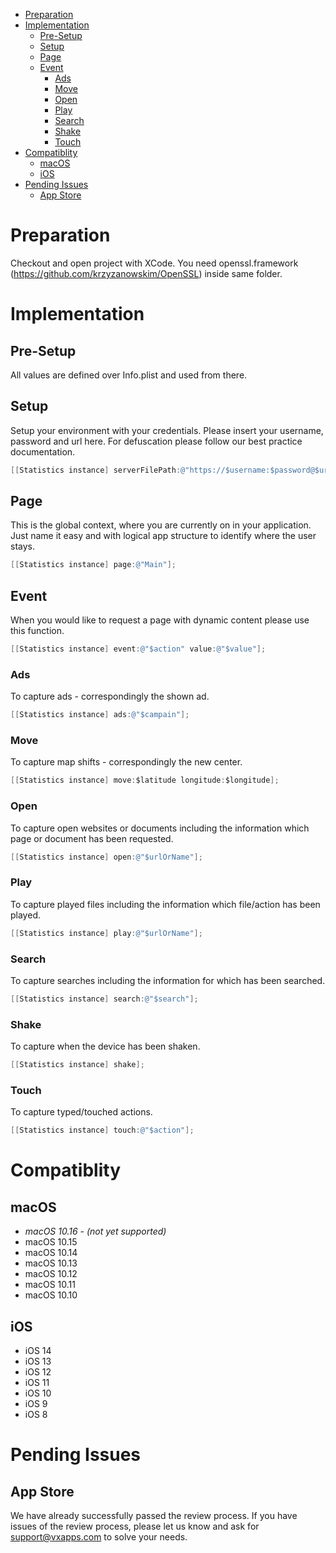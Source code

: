 * [Preparation](#preparation)
* [Implementation](#implementation)
   * [Pre-Setup](#pre-setup)
   * [Setup](#setup)
   * [Page](#page)
   * [Event](#event)
      * [Ads](#ads)
      * [Move](#move)
      * [Open](#open)
      * [Play](#play)
      * [Search](#search)
      * [Shake](#shake)
      * [Touch](#touch)
* [Compatiblity](#compatiblity)
   * [macOS](#macos)
   * [iOS](#ios)
* [Pending Issues](#pending-issues)
   * [App Store](#app-store)

# Preparation
Checkout and open project with XCode. You need openssl.framework (https://github.com/krzyzanowskim/OpenSSL) inside same folder.

# Implementation
## Pre-Setup
All values are defined over Info.plist and used from there.

## Setup
Setup your environment with your credentials. Please insert your username, password and url here. For defuscation please follow our best practice documentation.
```objective-c
[[Statistics instance] serverFilePath:@"https://$username:$password@$url/"];
```

## Page
This is the global context, where you are currently on in your application. Just name it easy and with logical app structure to identify where the user stays.
```objective-c
[[Statistics instance] page:@"Main"];
```

## Event
When you would like to request a page with dynamic content please use this function.
```objective-c
[[Statistics instance] event:@"$action" value:@"$value"];
```

### Ads
To capture ads - correspondingly the shown ad.
```objective-c
[[Statistics instance] ads:@"$campain"];
```

### Move
To capture map shifts - correspondingly the new center.
```objective-c
[[Statistics instance] move:$latitude longitude:$longitude];
```

### Open
To capture open websites or documents including the information which page or document has been requested.
```objective-c
[[Statistics instance] open:@"$urlOrName"];
```

### Play
To capture played files including the information which file/action has been played.
```objective-c
[[Statistics instance] play:@"$urlOrName"];
```

### Search
To capture searches including the information for which has been searched.
```objective-c
[[Statistics instance] search:@"$search"];
```

### Shake
To capture when the device has been shaken.
```objective-c
[[Statistics instance] shake];
```

### Touch
To capture typed/touched actions.
```objective-c
[[Statistics instance] touch:@"$action"];
```

# Compatiblity
## macOS
- *macOS 10.16  - (not yet supported)*
- macOS 10.15
- macOS 10.14
- macOS 10.13
- macOS 10.12
- macOS 10.11
- macOS 10.10

## iOS
- iOS 14
- iOS 13
- iOS 12
- iOS 11
- iOS 10
- iOS 9
- iOS 8

# Pending Issues
## App Store
We have already successfully passed the review process. If you have issues of the review process, please let us know and ask for support@vxapps.com to solve your needs.
